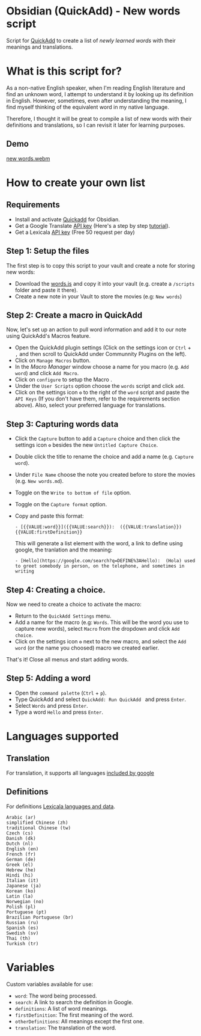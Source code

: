 # Obsidian (QuickAdd) - New words script
Script for [QuickAdd](https://github.com/chhoumann/quickadd/) to create a list of *newly learned words* with their meanings and translations.

# What is this script for?
As a non-native English speaker, when I'm reading English literature and find an unknown word, I attempt to understand it by looking up its definition in English. However, sometimes, even after understanding the meaning, I find myself thinking of the equivalent word in my native language.

Therefore, I thought it will be great to compile a list of new words with their definitions and translations, so I can revisit it later for learning purposes.

## Demo
[new words.webm](https://github.com/lemachinarbo/new-words-obsidian-quickadd/assets/153532864/7441e710-938d-46a2-bfb1-fc702851f794)


# How to create your own list
## Requirements

- Install and activate [Quickadd](https://obsidian.md/plugins?id=quickadd) for Obsidian.
- Get a Google Translate [API key](https://cloud.google.com/translate/docs/setup) (Here's a step by step [tutorial](https://translatepress.com/docs/automatic-translation/generate-google-api-key/)).
- Get a Lexicala [API key](https://rapidapi.com/kdictionaries/api/lexicala1) (Free 50 request per day)

## Step 1: Setup the files

The first step is to copy this script to your vault and create a note for storing new words:

- Download the [words.js](https://github.com/lemachinarbo/new-words-obsidian-quickadd/blob/main/words.js) and copy it into your vault (e.g. create a  `/scripts` folder and paste it there).
- Create a new note in your Vault to store the movies (e.g: `New words`)

## Step 2: Create a macro in QuickAdd

Now, let's set up an action to pull word information and add it to our note using QuickAdd's Macros feature.

- Open the QuickAdd plugin settings (Click on the settings icon or `Ctrl` + `,` and then scroll to QuickAdd under Communnity Plugins on the left).
- Click on `Manage Macros` button.
- In the _Macro Manager_ window choose a name for you macro (e.g. `Add word`) and click `Add Macro`.
- Click on `configure` to setup the Macro .
- Under the `User Scripts` option choose the `words` script and click `add`.
- Click on the settings icon `⚙️` to the right of the `word` script and paste the `API Keys` (If you don't have them, refer to the requirements section above). Also, select your preferred language for translations.


## Step 3: Capturing words data

- Click the `Capture` button to add a `Capture` choice and then click the settings icon `⚙️` besides the new `Untitled Capture Choice`.
- Double click the title to rename the choice and add a name (e.g. `Capture word`).
- Under `File Name` choose the note you created  before to store the movies (e.g. `New words.md`).
- Toggle on the `Write to bottom of file` option.
- Toggle on the `Capture format` option.
- Copy and paste this format:
    ```
    - [{{VALUE:word}}]({{VALUE:search}}):  ({{VALUE:translation}}) {{VALUE:firstDefinition}}
    ```
    This will generate a list element with the word, a link to define using google, the tranlation and the meaning: 

    ```
    - [Hello](https://google.com/search?q=DEFINE%3AHello):  (Hola) used to greet somebody in person, on the telephone, and sometimes in writing
    ```

## Step 4: Creating a choice.

Now we need to create a choice to activate the macro:

- Return to the `QuickAdd Settings` menu. 
- Add a name for the macro (e.g: `Words`. This will be the word you use to capture new words), select `Macro` from the dropdown and click `Add choice`.
- Click on the settings icon `⚙️` next to the new macro, and select the  `Add word` (or the name you choosed) macro we created earlier. 

That's it! Close all menus and start adding words.

## Step 5: Adding a word

- Open the `command palette` (`Ctrl` + `p`).
- Type QuickAdd and select `QuickAdd: Run QuickAdd ` and press `Enter`.
- Select `Words` and press `Enter`.
- Type a word `Hello` and press `Enter`.

# Languages supported

## Translation
For translation, it supports all languages [included by google](https://cloud.google.com/translate/docs/languages)

## Definitions
For definitions [Lexicala languages and data](https://api.lexicala.com/documentation/).

```
Arabic (ar)
simplified Chinese (zh)
traditional Chinese (tw)
Czech (cs)
Danish (dk)
Dutch (nl)
English (en)
French (fr)
German (de)
Greek (el)
Hebrew (he)
Hindi (hi)
Italian (it)
Japanese (ja)
Korean (ko)
Latin (la)
Norwegian (no)
Polish (pl)
Portuguese (pt)
Brazilian Portuguese (br)
Russian (ru)
Spanish (es)
Swedish (sv)
Thai (th)
Turkish (tr)
```

# Variables

Custom variables available for use:

- `word`: The word being processed.
- `search`: A link to search the definition in Google.
- `definitions`: A list of word meanings.
- `firstDefinition`: The first meaning of the word.
- `otherDefinitions`: All meanings except the first one.
- `translation`: The translation of the word.
